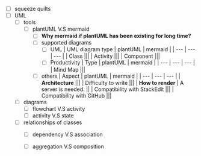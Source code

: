 - [ ] squeeze quilts
- [ ] UML
  - [ ] tools
    - [ ] plantUML V.S mermaid
      - [ ] **Why mermaid if plantUML has been existing for long time?** 
      - [ ] supported diagrams
	    - [ ] UML 
	      |  UML diagram type | plantUML | mermaid |
	      | --- | --- | --- |
	      | Class |||
	      |  Activity |||
	      |  Component |||
	    - [ ]  Productivity
	      |  Type | plantUML | mermaid |
	      | --- | --- | --- |
	      |  Mind Map |||
	  - [ ] others
	    |  Aspect | plantUML | mermaid |
	    | --- | --- | --- |
	    |  **Architecture** |||
	    |  Difficulty to write |||
	    |  **How to render** | A server is needed. ||
	    |  Compatibility with StackEdit |||
	    |  Compatibility with GitHub |||      
  - [ ] diagrams
    - [ ] flowchart V.S activity
    - [ ] activity V.S state
  - [ ] relationships of classes
    - [ ] dependency V.S association
    - [ ] aggregation V.S composition
 
 
<!--stackedit_data:
eyJwcm9wZXJ0aWVzIjoiZXh0ZW5zaW9uczpcbiAgcHJlc2V0Oi
BnZm1cbiIsImhpc3RvcnkiOlstOTU2NzQ4MzQ2LC04MDI0OTY2
MjYsLTE4OTAzMTgwNjddfQ==
-->